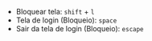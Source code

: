 + Bloquear tela: `shift` + `l`
+ Tela de login (Bloqueio): `space`
+ Sair da tela de login (Bloqueio): `escape`
